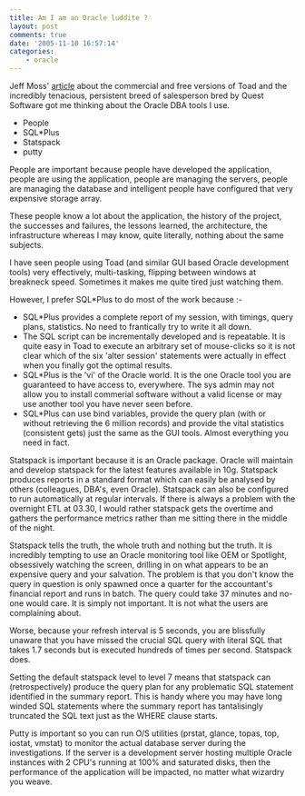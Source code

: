 ```yaml
---
title: Am I am an Oracle luddite ?
layout: post
comments: true
date: '2005-11-10 16:57:14'
categories:
    - oracle
---
```

Jeff Moss'
[article](http://oramossoracle.blogspot.com/2005/11/free-toad-at-least-until-raptor-comes.html)
about the commercial and free versions of Toad and the incredibly
tenacious, persistent breed of salesperson bred by Quest Software got
me thinking about the Oracle DBA tools I use.

-   People
-   SQL\*Plus
-   Statspack
-   putty

People are important because people have developed the application,
people are using the application, people are managing the servers,
people are managing the database and intelligent people have
configured that very expensive storage array.

These people know a lot about the application, the history of the
project, the successes and failures, the lessons learned, the
architecture, the infrastructure whereas I may know, quite literally,
nothing about the same subjects.

I have seen people using Toad (and similar GUI based Oracle
development tools) very effectively, multi-tasking, flipping between
windows at breakneck speed. Sometimes it makes me quite tired just
watching them.

However, I prefer SQL\*Plus to do most of the work because :-

-   SQL\*Plus provides a complete report of my session, with timings,
    query plans, statistics. No need to frantically try to write it all
    down.
-   The SQL script can be incrementally developed and is repeatable. It
    is quite easy in Toad to execute an arbitrary set of mouse-clicks so
    it is not clear which of the six 'alter session' statements were
    actually in effect when you finally got the optimal results.
-   SQL\*Plus is the 'vi' of the Oracle world. It is the one Oracle tool
    you are guaranteed to have access to, everywhere. The sys admin may
    not allow you to install commerial software without a valid license
    or may use another tool you have never seen before.
-   SQL\*Plus can use bind variables, provide the query plan (with or
    without retrieving the 6 million records) and provide the vital
    statistics (consistent gets) just the same as the GUI tools. Almost
    everything you need in fact.

Statspack is important because it is an Oracle package. Oracle will
maintain and develop statspack for the latest features available in
10g.  Statspack produces reports in a standard format which can easily
be analysed by others (colleagues, DBA's, even Oracle). Statspack can
also be configured to run automatically at regular intervals. If there
is always a problem with the overnight ETL at 03.30, I would rather
statspack gets the overtime and gathers the performance metrics rather
than me sitting there in the middle of the night.

Statspack tells the truth, the whole truth and nothing but the
truth. It is incredibly tempting to use an Oracle monitoring tool like
OEM or Spotlight, obsessively watching the screen, drilling in on what
appears to be an expensive query and your salvation. The problem is
that you don't know the query in question is only spawned once a
quarter for the accountant's financial report and runs in batch. The
query could take 37 minutes and no-one would care. It is simply not
important. It is not what the users are complaining about.

Worse, because your refresh interval is 5 seconds, you are blissfully
unaware that you have missed the crucial SQL query with literal SQL
that takes 1.7 seconds but is executed hundreds of times per second.
Statspack does.

Setting the default statspack level to level 7 means that statspack
can (retrospectively) produce the query plan for any problematic SQL
statement identified in the summary report. This is handy where you
may have long winded SQL statements where the summary report has
tantalisingly truncated the SQL text just as the WHERE clause starts.

Putty is important so you can run O/S utilities (prstat, glance,
topas, top, iostat, vmstat) to monitor the actual database server
during the investigations. If the server is a development server
hosting multiple Oracle instances with 2 CPU's running at 100% and
saturated disks, then the performance of the application will be
impacted, no matter what wizardry you weave.
